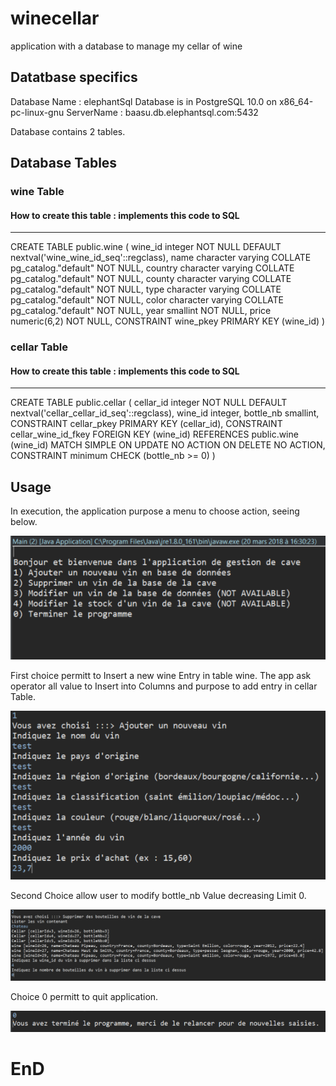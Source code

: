 # winecellar
application with a database to manage my cellar of wine

## Datatbase specifics
Database Name : elephantSql
Database is in PostgreSQL 10.0 on x86_64-pc-linux-gnu
ServerName : baasu.db.elephantsql.com:5432

Database contains 2 tables.

## Database Tables

### wine Table 
#### How to create this table : implements this code to SQL
-----------------------------
CREATE TABLE public.wine
(
    wine_id integer NOT NULL DEFAULT nextval('wine_wine_id_seq'::regclass),
    name character varying COLLATE pg_catalog."default" NOT NULL,
    country character varying COLLATE pg_catalog."default" NOT NULL,
    county character varying COLLATE pg_catalog."default" NOT NULL,
    type character varying COLLATE pg_catalog."default" NOT NULL,
    color character varying COLLATE pg_catalog."default" NOT NULL,
    year smallint NOT NULL,
    price numeric(6,2) NOT NULL,
    CONSTRAINT wine_pkey PRIMARY KEY (wine_id)
)
                   
### cellar Table
#### How to create this table : implements this code to SQL
-----------------------------
CREATE TABLE public.cellar
(
    cellar_id integer NOT NULL DEFAULT nextval('cellar_cellar_id_seq'::regclass),
    wine_id integer,
    bottle_nb smallint,
    CONSTRAINT cellar_pkey PRIMARY KEY (cellar_id),
    CONSTRAINT cellar_wine_id_fkey FOREIGN KEY (wine_id)
        REFERENCES public.wine (wine_id) MATCH SIMPLE
        ON UPDATE NO ACTION
        ON DELETE NO ACTION,
    CONSTRAINT minimum CHECK (bottle_nb >= 0)
)
## Usage

In execution, the application purpose a menu to choose action, seeing below.

![MENU](https://github.com/StephRDSE/winecellar/blob/master/screens/menu.png)

First choice permitt to Insert a new wine Entry in table wine. The app ask operator all value to Insert into Columns and purpose to add entry in cellar Table.

![CHOICE1](https://github.com/StephRDSE/winecellar/blob/master/screens/Choice1.PNG)

Second Choice allow user to modify bottle_nb Value decreasing Limit 0.

![CHOICE2](https://github.com/StephRDSE/winecellar/blob/master/screens/Choice2.PNG)

Choice 0 permitt to quit application.

![CHOICE0](https://github.com/StephRDSE/winecellar/blob/master/screens/Choice0.PNG)


# EnD
